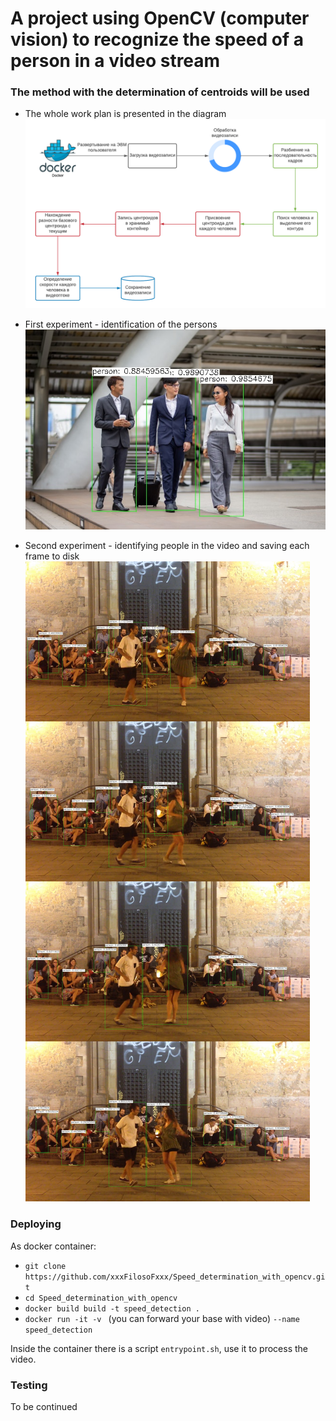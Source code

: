 # A project using OpenCV (computer vision) to recognize the speed of a person in a video stream

### The method with the determination of centroids will be used

- The whole work plan is presented in the diagram
![Image alt](Speed_determination_diagram.jpg)

- First experiment - identification of the persons
![Image alt](test_images/first_detection.jpg)

- Second experiment - identifying people in the video and saving each frame to disk
![Image alt](test_images/test_frames.jpg)


### Deploying

As docker container:

- ```git clone https://github.com/xxxFilosoFxxx/Speed_determination_with_opencv.git```
- ```cd Speed_determination_with_opencv```
- ```docker build build -t speed_detection .```
- ```docker run -it -v ``` (you can forward your base with video) ```--name speed_detection```

Inside the container there is a script ```entrypoint.sh```, use it to process the video.

### Testing

To be continued 